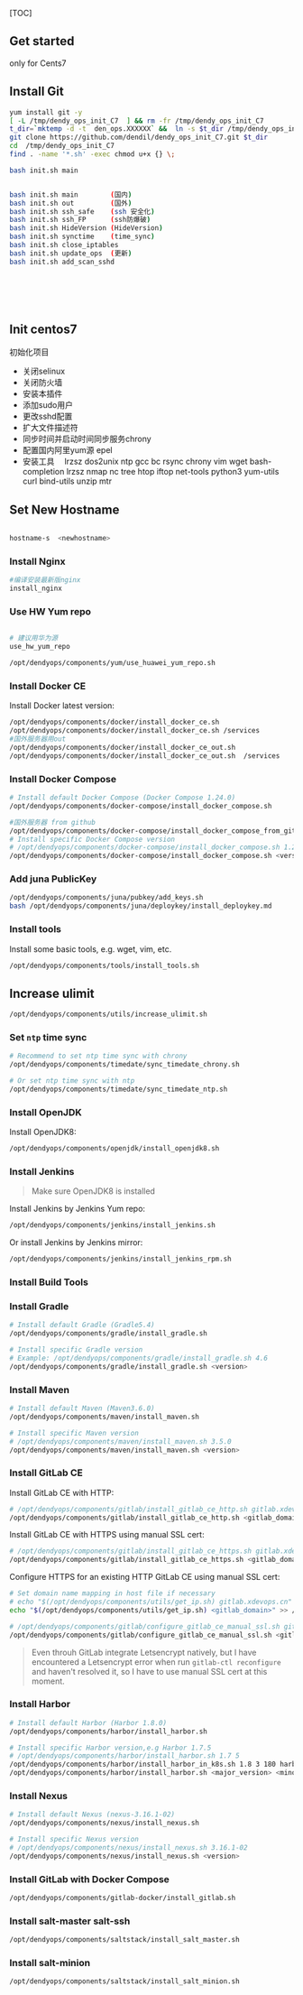 [TOC]



## Get started
only for Cents7
## Install Git

```bash
yum install git -y
[ -L /tmp/dendy_ops_init_C7  ] && rm -fr /tmp/dendy_ops_init_C7
t_dir=`mktemp -d -t  den_ops.XXXXXX` &&  ln -s $t_dir /tmp/dendy_ops_init_C7
git clone https://github.com/dendil/dendy_ops_init_C7.git $t_dir
cd  /tmp/dendy_ops_init_C7
find . -name '*.sh' -exec chmod u+x {} \;

bash init.sh main    


bash init.sh main        (国内)
bash init.sh out         (国外)
bash init.sh ssh_safe    (ssh 安全化)
bash init.sh ssh_FP      (ssh防爆破)
bash init.sh HideVersion (HideVersion)
bash init.sh synctime    (time_sync)
bash init.sh close_iptables
bash init.sh update_ops  (更新)
bash init.sh add_scan_sshd 







```



## Init centos7

初始化项目

 - 关闭selinux
 - 关闭防火墙
 - 安装本插件
 - 添加sudo用户
 - 更改sshd配置
 - 扩大文件描述符
 - 同步时间并启动时间同步服务chrony
 - 配置国内阿里yum源 epel
 - 安装工具　 lrzsz dos2unix ntp gcc bc rsync chrony vim wget bash-completion lrzsz nmap nc tree htop iftop net-tools python3  yum-utils curl bind-utils unzip mtr




## Set New Hostname
```bash

hostname-s  <newhostname>

```



### Install Nginx
```bash
#编译安装最新版nginx
install_nginx
```


### Use HW Yum repo

```bash

# 建议用华为源
use_hw_yum_repo

/opt/dendyops/components/yum/use_huawei_yum_repo.sh

```



### Install Docker CE

Install Docker latest version:

```bash
/opt/dendyops/components/docker/install_docker_ce.sh
/opt/dendyops/components/docker/install_docker_ce.sh /services
#国外服务器用out
/opt/dendyops/components/docker/install_docker_ce_out.sh 
/opt/dendyops/components/docker/install_docker_ce_out.sh  /services
```




### Install Docker Compose

```bash
# Install default Docker Compose (Docker Compose 1.24.0)
/opt/dendyops/components/docker-compose/install_docker_compose.sh

#国外服务器 from github
/opt/dendyops/components/docker-compose/install_docker_compose_from_github.sh
# Install specific Docker Compose version
# /opt/dendyops/components/docker-compose/install_docker_compose.sh 1.24.0
/opt/dendyops/components/docker-compose/install_docker_compose.sh <version>
```
### Add juna PublicKey
```bash
/opt/dendyops/components/juna/pubkey/add_keys.sh
bash /opt/dendyops/components/juna/deploykey/install_deploykey.md

```



### Install tools

Install some basic tools, e.g. wget, vim, etc.

```bash
/opt/dendyops/components/tools/install_tools.sh
```

## Increase ulimit

```bash
/opt/dendyops/components/utils/increase_ulimit.sh
```



### Set `ntp` time sync

```bash
# Recommend to set ntp time sync with chrony
/opt/dendyops/components/timedate/sync_timedate_chrony.sh

# Or set ntp time sync with ntp
/opt/dendyops/components/timedate/sync_timedate_ntp.sh
```



### Install OpenJDK

Install OpenJDK8:

```bash
/opt/dendyops/components/openjdk/install_openjdk8.sh
```

### Install Jenkins

> Make sure OpenJDK8 is installed

Install Jenkins by Jenkins Yum repo:

```bash
/opt/dendyops/components/jenkins/install_jenkins.sh
```



Or install Jenkins by Jenkins mirror:

```bash
/opt/dendyops/components/jenkins/install_jenkins_rpm.sh
```



### Install Build Tools

### Install Gradle

```bash
# Install default Gradle (Gradle5.4)
/opt/dendyops/components/gradle/install_gradle.sh

# Install specific Gradle version
# Example: /opt/dendyops/components/gradle/install_gradle.sh 4.6
/opt/dendyops/components/gradle/install_gradle.sh <version>
```



### Install Maven

```bash
# Install default Maven (Maven3.6.0)
/opt/dendyops/components/maven/install_maven.sh

# Install specific Maven version
# /opt/dendyops/components/maven/install_maven.sh 3.5.0
/opt/dendyops/components/maven/install_maven.sh <version>
```



### Install GitLab CE

Install GitLab CE with HTTP:

```bash
# /opt/dendyops/components/gitlab/install_gitlab_ce_http.sh gitlab.xdevops.cn
/opt/dendyops/components/gitlab/install_gitlab_ce_http.sh <gitlab_domain>
```



Install GitLab CE with HTTPS using manual SSL cert:

```bash
# /opt/dendyops/components/gitlab/install_gitlab_ce_https.sh gitlab.xdevops.cn "/C=CN/ST=Guangdong/L=Guangzhou/O=xdevops/OU=xdevops/CN=gitlab.xdevops.cn"
/opt/dendyops/components/gitlab/install_gitlab_ce_https.sh <gitlab_domain> <ssl_cert_subj>
```



Configure HTTPS for an existing HTTP GitLab CE using manual SSL cert:

```bash
# Set domain name mapping in host file if necessary
# echo "$(/opt/dendyops/components/utils/get_ip.sh) gitlab.xdevops.cn" >> /etc/hosts
echo "$(/opt/dendyops/components/utils/get_ip.sh) <gitlab_domain>" >> /etc/hosts

# /opt/dendyops/components/gitlab/configure_gitlab_ce_manual_ssl.sh gitlab.xdevops.cn "/C=CN/ST=Guangdong/L=Guangzhou/O=xdevops/OU=xdevops/CN=gitlab.xdevops.cn"
/opt/dendyops/components/gitlab/configure_gitlab_ce_manual_ssl.sh <gitlab_domain> <ssl_cert_subj>
```



> Even throuh GitLab integrate Letsencrypt natively, but I have encountered a Letsencrypt error when run `gitlab-ctl reconfigure` and haven't resolved it, so I have to use manual SSL cert at this moment.







### Install Harbor

```bash
# Install default Harbor (Harbor 1.8.0)
/opt/dendyops/components/harbor/install_harbor.sh

# Install specific Harbor version,e.g Harbor 1.7.5
# /opt/dendyops/components/harbor/install_harbor.sh 1.7 5
/opt/dendyops/components/harbor/install_harbor_in_k8s.sh 1.8 3 180 harbor.od.com harbor.od.com
/opt/dendyops/components/harbor/install_harbor.sh <major_version> <minor_version>
```



### Install Nexus

```bash
# Install default Nexus (nexus-3.16.1-02)
/opt/dendyops/components/nexus/install_nexus.sh

# Install specific Nexus version
# /opt/dendyops/components/nexus/install_nexus.sh 3.16.1-02
/opt/dendyops/components/nexus/install_nexus.sh <version>
```
 

### Install GitLab with Docker Compose

```bash
/opt/dendyops/components/gitlab-docker/install_gitlab.sh
```



### Install salt-master  salt-ssh 
```bash
/opt/dendyops/components/saltstack/install_salt_master.sh

```



### Install salt-minion
```bash
/opt/dendyops/components/saltstack/install_salt_minion.sh

```